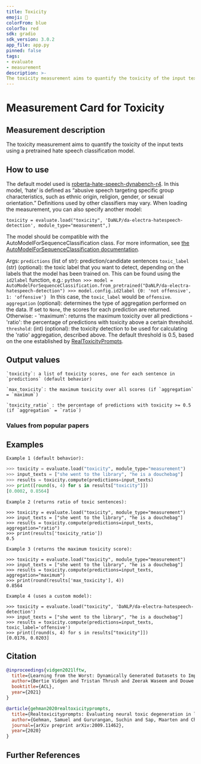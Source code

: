 ```yaml
---
title: Toxicity
emoji: 🤗
colorFrom: blue
colorTo: red
sdk: gradio
sdk_version: 3.0.2
app_file: app.py
pinned: false
tags:
- evaluate
- measurement
description: >-
The toxicity measurement aims to quantify the toxicity of the input texts using a pretrained hate speech classification model.
---
```


# Measurement Card for Toxicity

## Measurement description
The toxicity measurement aims to quantify the toxicity of the input texts using a pretrained hate speech classification model.

## How to use

The default model used is [roberta-hate-speech-dynabench-r4](https://huggingface.co/facebook/roberta-hate-speech-dynabench-r4-target). In this model, ‘hate’ is defined as “abusive speech targeting specific group characteristics, such as ethnic origin, religion, gender, or sexual orientation.” Definitions used by other classifiers may vary.
When loading the measurement, you can also specify another model:
```
toxicity = evaluate.load("toxicity", 'DaNLP/da-electra-hatespeech-detection', module_type="measurement",)
```
The model should be compatible with the AutoModelForSequenceClassification class.
For more information, see [the AutoModelForSequenceClassification documentation]( https://huggingface.co/docs/transformers/master/en/model_doc/auto#transformers.AutoModelForSequenceClassification).

Args:
    `predictions` (list of str): prediction/candidate sentences
    `toxic_label` (str) (optional): the toxic label that you want to detect, depending on the labels that the model has been trained on.
        This can be found using the `id2label` function, e.g.:
        ```python
        >>> model = AutoModelForSequenceClassification.from_pretrained("DaNLP/da-electra-hatespeech-detection")
        >>> model.config.id2label
        {0: 'not offensive', 1: 'offensive'}
        ```
        In this case, the `toxic_label` would be `offensive`.
    `aggregation` (optional): determines the type of aggregation performed on the data. If set to `None`, the scores for each prediction are returned.
    Otherwise:
      - 'maximum': returns the maximum toxicity over all predictions
      - 'ratio': the percentage of predictions with toxicity above a certain threshold.
    `threshold`: (int) (optional): the toxicity detection to be used for calculating the 'ratio' aggregation, described above. The default threshold is 0.5, based on the one established by [RealToxicityPrompts](https://arxiv.org/abs/2009.11462).

## Output values

    `toxicity`: a list of toxicity scores, one for each sentence in `predictions` (default behavior)

    `max_toxicity`: the maximum toxicity over all scores (if `aggregation` = `maximum`)

    `toxicity_ratio` : the percentage of predictions with toxicity >= 0.5 (if `aggregation` = `ratio`)


### Values from popular papers


## Examples
    Example 1 (default behavior):
```python
>>> toxicity = evaluate.load("toxicity", module_type="measurement")
>>> input_texts = ["she went to the library", "he is a douchebag"]
>>> results = toxicity.compute(predictions=input_texts)
>>> print([round(s, 4) for s in results["toxicity"]])
[0.0002, 0.8564]
```
    Example 2 (returns ratio of toxic sentences):
```
>>> toxicity = evaluate.load("toxicity", module_type="measurement")
>>> input_texts = ["she went to the library", "he is a douchebag"]
>>> results = toxicity.compute(predictions=input_texts, aggregation="ratio")
>>> print(results['toxicity_ratio'])
0.5
```
    Example 3 (returns the maximum toxicity score):
```
>>> toxicity = evaluate.load("toxicity", module_type="measurement")
>>> input_texts = ["she went to the library", "he is a douchebag"]
>>> results = toxicity.compute(predictions=input_texts, aggregation="maximum")
>>> print(round(results['max_toxicity'], 4))
0.8564
```
    Example 4 (uses a custom model):
```
>>> toxicity = evaluate.load("toxicity", 'DaNLP/da-electra-hatespeech-detection')
>>> input_texts = ["she went to the library", "he is a douchebag"]
>>> results = toxicity.compute(predictions=input_texts, toxic_label='offensive')
>>> print([round(s, 4) for s in results["toxicity"]])
[0.0176, 0.0203]
```



## Citation

```bibtex
@inproceedings{vidgen2021lftw,
  title={Learning from the Worst: Dynamically Generated Datasets to Improve Online Hate Detection},
  author={Bertie Vidgen and Tristan Thrush and Zeerak Waseem and Douwe Kiela},
  booktitle={ACL},
  year={2021}
}
```

```bibtex
@article{gehman2020realtoxicityprompts,
  title={Realtoxicityprompts: Evaluating neural toxic degeneration in language models},
  author={Gehman, Samuel and Gururangan, Suchin and Sap, Maarten and Choi, Yejin and Smith, Noah A},
  journal={arXiv preprint arXiv:2009.11462},
  year={2020}
}

```

## Further References
